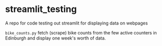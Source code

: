 # streamlit_testing
A repo for code testing out streamlit for displaying data on webpages

`bike_counts.py` fetch (scrape) bike counts from the few active counters in Edinburgh and display one week's worth of data.
